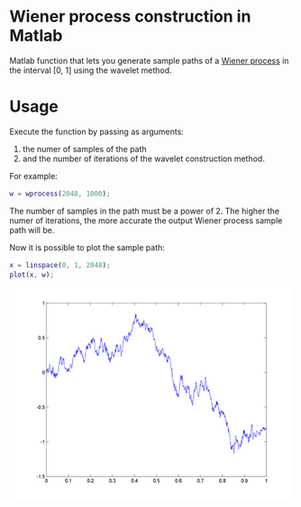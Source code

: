 Wiener process construction in Matlab
=====================================

Matlab function that lets you generate sample paths of a [Wiener process](http://en.wikipedia.org/wiki/Wiener_process, "Wikipedia entry for Wiener process") in the interval [0, 1] using the wavelet method.

Usage
=====

Execute the function by passing as arguments:

1. the numer of samples of the path
2. and the number of iterations of the wavelet construction method.

For example:

```matlab
w = wprocess(2048, 1000);
```

The number of samples in the path must be a power of 2. The higher the numer of iterations, the more accurate the output Wiener process sample path will be.

Now it is possible to plot the sample path:

```matlab
x = linspace(0, 1, 2048);
plot(x, w);
```
![Alt text](/sample/wiener.png "Wiener process sample path")
